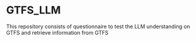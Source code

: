 # GTFS_LLM
This repository consists of questionnaire to test the LLM understanding on GTFS and retrieve information from GTFS
